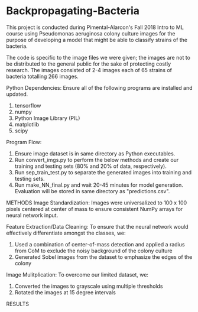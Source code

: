 # Backpropagating-Bacteria
This project is conducted during Pimental-Alarcon's Fall 2018 Intro to ML course using Pseudomonas aeruginosa colony culture images for the purpose of developing a model that might be able to classify strains of the bacteria.

The code is specific to the image files we were given; the images are not to be distributed to the general public for the sake of protecting costly research. The images consisted of 2-4 images each of 65 strains of bacteria totalling 266 images.

Python Dependencies:
Ensure all of the following programs are installed and updated.
1. tensorflow
2. numpy
3. Python Image Library (PIL)
4. matplotlib
5. scipy

Program Flow:
1. Ensure image dataset is in same directory as Python executables.
2. Run convert_imgs.py to perform the below methods and create our training and testing sets (80% and 20% of data, respectively).
3. Run sep_train_test.py to separate the generated images into training and testing sets.
4. Run make_NN_final.py and wait 20-45 minutes for model generation. Evaluation will be stored in same directory as "predictions.csv".


METHODS
Image Standardization:
Images were universalized to 100 x 100 pixels centered at center of mass to ensure consistent NumPy arrays for neural network input.

Feature Extraction/Data Cleaning:
To ensure that the neural network would effectively differentiate amongst the classes, we:
1. Used a combination of center-of-mass detection and applied a radius from CoM to exclude the noisy background of the colony culture
2. Generated Sobel images from the dataset to emphasize the edges of the colony

Image Mulitplication:
To overcome our limited dataset, we:
1. Converted the images to grayscale using multiple thresholds
2. Rotated the images at 15 degree intervals

RESULTS


